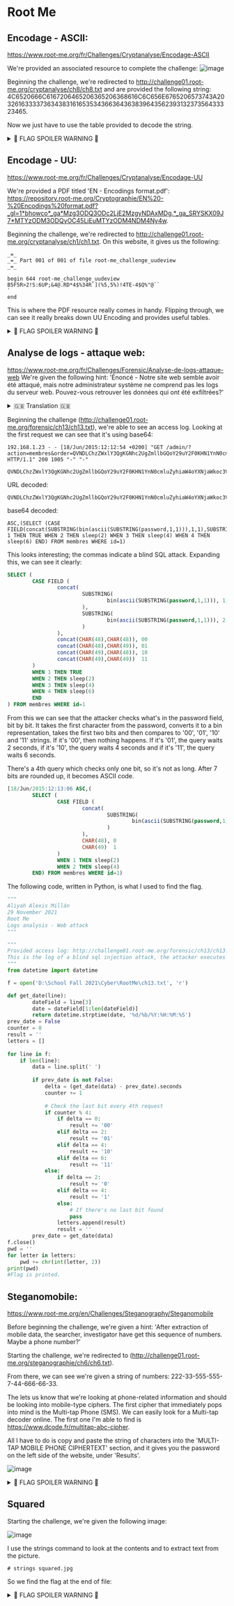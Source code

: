 # Root Me
## Encodage - ASCII:
https://www.root-me.org/fr/Challenges/Cryptanalyse/Encodage-ASCII

We're provided an associated resource to complete the challenge: ![image](https://user-images.githubusercontent.com/60375020/144296644-fdb7ac8c-6eea-481b-b202-cea9ce7c03f2.png)

Beginning the challenge, we're redirected to http://challenge01.root-me.org/cryptanalyse/ch8/ch8.txt and are provided the following string: 4C6520666C6167206465206365206368616C6C656E6765206573743A203261633337363438316165353436636436383964356239313237356433323465.

Now we  just have to use the table provided to decode the string.

<details>
  <summary> 📣 FLAG SPOILER WARNING 📣 </summary> 
  
  This is the solution to the challenge, valued at 5 points. You might have to finish the rest.... 😉
  Can't go giving the true flag, now can I?
 
Le flag de ce challenge est: [Really long string]
</details>

## Encodage - UU:
https://www.root-me.org/fr/Challenges/Cryptanalyse/Encodage-UU

We're provided a PDF titled 'EN - Encodings format.pdf': https://repository.root-me.org/Cryptographie/EN%20-%20Encodings%20format.pdf?_gl=1*bhowco*_ga*Mzg3ODQ3ODc2LjE2MzgyNDAxMDg.*_ga_SRYSKX09J7*MTYzODM3ODQyOC45LjEuMTYzODM4NDM4Ny4w. 

Beginning the challenge, we're redirected to http://challenge01.root-me.org/cryptanalyse/ch1/ch1.txt. On this website, it gives us the following:
```
_=_ 
_=_ Part 001 of 001 of file root-me_challenge_uudeview
_=_ 

begin 644 root-me_challenge_uudeview
B5F5R>2!S:6UP;&4@.RD*4$%34R`](%5,5%)!4TE-4$Q%"@``
`
end
```
This is where the PDF resource really comes in handy. Flipping through, we can see it really breaks down UU Encoding and provides useful tables.
<details>
  <summary> 📣 FLAG SPOILER WARNING 📣 </summary> 
  
  This is the solution to the challenge, valued at 5 points. You might have to tweak the final result just a little.... 😉
  Can't go giving the true flag, now can I?
  
```
Very simple ;)
PASS = [This should be the password] 
```

</details>

## Analyse de logs - attaque web:
https://www.root-me.org/fr/Challenges/Forensic/Analyse-de-logs-attaque-web
We're given the following hint: 'Énoncé - Notre site web semble avoir été attaqué, mais notre administrateur système ne comprend pas les logs du serveur web. Pouvez-vous retrouver les données qui ont été exfiltrées?'
<details>
  <summary> 🇬🇧 Translation 🇬🇧 </summary> 
'Statement - Our website appears to have been attacked, but our system administrator does not understand the web server logs. Can you find the data that was exfiltrated?'
</details>

Beginning the challenge (http://challenge01.root-me.org/forensic/ch13/ch13.txt), we're able to see an access log. Looking at the first request we can see that it's using base64:
```
192.168.1.23 - - [18/Jun/2015:12:12:54 +0200] "GET /admin/?action=membres&order=QVNDLChzZWxlY3QgKGNhc2UgZmllbGQoY29uY2F0KHN1YnN0cmluZyhiaW4oYXNjaWkoc3Vic3RyaW5nKHBhc3N3b3JkLDEsMSkpKSwxLDEpLHN1YnN0cmluZyhiaW4oYXNjaWkoc3Vic3RyaW5nKHBhc3N3b3JkLDEsMSkpKSwyLDEpKSxjb25jYXQoY2hhcig0OCksY2hhcig0OCkpLGNvbmNhdChjaGFyKDQ4KSxjaGFyKDQ5KSksY29uY2F0KGNoYXIoNDkpLGNoYXIoNDgpKSxjb25jYXQoY2hhcig0OSksY2hhcig0OSkpKXdoZW4gMSB0aGVuIFRSVUUgd2hlbiAyIHRoZW4gc2xlZXAoMikgd2hlbiAzIHRoZW4gc2xlZXAoNCkgd2hlbiA0IHRoZW4gc2xlZXAoNikgZW5kKSBmcm9tIG1lbWJyZXMgd2hlcmUgaWQ9MSk%3D HTTP/1.1" 200 1005 "-" "-"
```
```
QVNDLChzZWxlY3QgKGNhc2UgZmllbGQoY29uY2F0KHN1YnN0cmluZyhiaW4oYXNjaWkoc3Vic3RyaW5nKHBhc3N3b3JkLDEsMSkpKSwxLDEpLHN1YnN0cmluZyhiaW4oYXNjaWkoc3Vic3RyaW5nKHBhc3N3b3JkLDEsMSkpKSwyLDEpKSxjb25jYXQoY2hhcig0OCksY2hhcig0OCkpLGNvbmNhdChjaGFyKDQ4KSxjaGFyKDQ5KSksY29uY2F0KGNoYXIoNDkpLGNoYXIoNDgpKSxjb25jYXQoY2hhcig0OSksY2hhcig0OSkpKXdoZW4gMSB0aGVuIFRSVUUgd2hlbiAyIHRoZW4gc2xlZXAoMikgd2hlbiAzIHRoZW4gc2xlZXAoNCkgd2hlbiA0IHRoZW4gc2xlZXAoNikgZW5kKSBmcm9tIG1lbWJyZXMgd2hlcmUgaWQ9MSk%3D
```
URL decoded:
```
QVNDLChzZWxlY3QgKGNhc2UgZmllbGQoY29uY2F0KHN1YnN0cmluZyhiaW4oYXNjaWkoc3Vic3RyaW5nKHBhc3N3b3JkLDEsMSkpKSwxLDEpLHN1YnN0cmluZyhiaW4oYXNjaWkoc3Vic3RyaW5nKHBhc3N3b3JkLDEsMSkpKSwyLDEpKSxjb25jYXQoY2hhcig0OCksY2hhcig0OCkpLGNvbmNhdChjaGFyKDQ4KSxjaGFyKDQ5KSksY29uY2F0KGNoYXIoNDkpLGNoYXIoNDgpKSxjb25jYXQoY2hhcig0OSksY2hhcig0OSkpKXdoZW4gMSB0aGVuIFRSVUUgd2hlbiAyIHRoZW4gc2xlZXAoMikgd2hlbiAzIHRoZW4gc2xlZXAoNCkgd2hlbiA0IHRoZW4gc2xlZXAoNikgZW5kKSBmcm9tIG1lbWJyZXMgd2hlcmUgaWQ9MSk=
```
base64 decoded:
```
ASC,(SELECT (CASE FIELD(concat(SUBSTRING(bin(ascii(SUBSTRING(password,1,1))),1,1),SUBSTRING(bin(ascii(SUBSTRING(password,1,1))),2,1)),concat(CHAR(48),CHAR(48)),concat(CHAR(48),CHAR(49)),concat(CHAR(49),CHAR(48)),concat(CHAR(49),CHAR(49)))WHEN 1 THEN TRUE WHEN 2 THEN sleep(2) WHEN 3 THEN sleep(4) WHEN 4 THEN sleep(6) END) FROM membres WHERE id=1)
```
This looks interesting; the commas indicate a blind SQL attack. Expanding this, we can see it clearly:
```SQL
SELECT (
        CASE FIELD (
                concat(
                        SUBSTRING(
                                bin(ascii(SUBSTRING(password,1,1))), 1, 1
                        ),
                        SUBSTRING(
                                bin(ascii(SUBSTRING(password,1,1))), 2, 1
                        )
                ),
                concat(CHAR(48),CHAR(48)), 00
                concat(CHAR(48),CHAR(49)), 01
                concat(CHAR(49),CHAR(48)), 10
                concat(CHAR(49),CHAR(49))  11
        )
        WHEN 1 THEN TRUE
        WHEN 2 THEN sleep(2)
        WHEN 3 THEN sleep(4)
        WHEN 4 THEN sleep(6)
        END
) FROM membres WHERE id=1
```
From this we can see that the attacker checks what's in the password field, bit by bit. It takes the first character from the password, converts it to a bin representation, takes the first two bits and then compares to '00', '01', '10' and '11' strings. If it's '00', then nothing happens. If it's '01', the query waits 2 seconds, if it's '10', the query waits 4 seconds and if it's '11', the query waits 6 seconds.

There's a 4th query which checks only one bit, so it's not as long. After 7 bits are rounded up, it becomes ASCII code.
```SQL
[18/Jun/2015:12:13:06 ASC,(
        SELECT (
                CASE FIELD (
                        concat(
                                SUBSTRING(
                                        bin(ascii(SUBSTRING(password,1,1))),7,1
                                )
                        ),
                        CHAR(48), 0
                        CHAR(49)  1
                )
                WHEN 1 THEN sleep(2)
                WHEN 2 THEN sleep(4)
        END) FROM membres WHERE id=1)

```
The following code, written in Python, is what I used to find the flag.
```python
"""
Aliyah Alexis Millán
29 November 2021
Root Me
Logs analysis - Web attack
"""

"""
Provided access log: http://challenge01.root-me.org/forensic/ch13/ch13.txt
This is the log of a blind sql injection attack, the attacker executes multiple queries separated by commas. 
"""
from datetime import datetime

f = open('D:\School Fall 2021\Cyber\RootMe\ch13.txt', 'r')

def get_date(line):
        dateField = line[3]
        date = dateField[1:len(dateField)]
        return datetime.strptime(date, '%d/%b/%Y:%H:%M:%S')
prev_date = False
counter = 0
result = ''
letters = []
 
for line in f:
    if len(line):
        data = line.split(' ')
 
        if prev_date is not False:
            delta = (get_date(data) - prev_date).seconds
            counter += 1
 
            # Check the last bit every 4th request 
            if counter % 4:
                if delta == 0:
                    result += '00'
                elif delta == 2:
                    result += '01'
                elif delta == 4:
                    result += '10'
                elif delta == 6:
                    result += '11'
            else:
                if delta == 2:
                    result += '0'
                elif delta == 4:
                    result += '1'
                else:
                    # If there's no last bit found
                    pass
                letters.append(result)
                result = ''
        prev_date = get_date(data)
f.close()
pwd = ''
for letter in letters:
    pwd += chr(int(letter, 2))
print(pwd)
#Flag is printed.
```
## Steganomobile: 
https://www.root-me.org/en/Challenges/Steganography/Steganomobile

Before beginning the challenge, we're given a hint: 'After extraction of mobile data, the searcher, investigator have get this sequence of numbers. Maybe a phone number?'

Starting the challenge, we're redirected to (http://challenge01.root-me.org/steganographie/ch6/ch6.txt). 

From there, we can see we're given a string of numbers: 222-33-555-555-7-44-666-66-33.

The lets us know that we're looking at phone-related information and should be looking into mobile-type ciphers.
The first cipher that immediately pops into mind is the Multi-tap Phone (SMS). 
We can easily look for a Multi-tap decoder online. The first one I'm able to find is https://www.dcode.fr/multitap-abc-cipher.

All I have to do is copy and paste the string of characters into the 'MULTI-TAP MOBILE PHONE CIPHERTEXT' section, and it gives you the password on the left side of the website, under 'Results'.

![image](https://user-images.githubusercontent.com/60375020/144178572-d1b3371a-7159-432b-83d9-db4350cd0ba8.png)

<details>
  <summary> 📣 FLAG SPOILER WARNING 📣 </summary> 
  
  This is the solution to the challenge, valued at 10 points. You might have to tweak the final result just a little.... 😉
  Can't go giving the true flag, now can I?
 
![image](https://user-images.githubusercontent.com/60375020/144179099-6c5c4c75-d8d3-4340-848d-826cdae62c01.png)
</details>

## Squared
Starting the challenge, we're given the following image:

![image](https://user-images.githubusercontent.com/60375020/144519591-0b4c2c05-e772-4890-8f0e-47e6f875c265.png)

I use the strings command to look at the contents and to extract text from the picture.
```
# strings squared.jpg
```
So we find the flag at the end of file:

<details>
  <summary> 📣 FLAG SPOILER WARNING 📣 </summary> 
  
  This is the solution to the challenge, valued at 5 points. You might have to tweak the final result just a little.... 😉
  Can't go giving the true flag, now can I?
  
  ![image](https://user-images.githubusercontent.com/60375020/144519804-cdf42ec0-f450-42e2-a4ef-fc7c02d0e92a.png)
</details>


